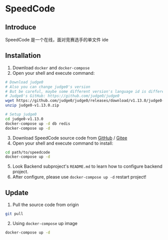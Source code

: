 # SpeedCode

## Introduce
SpeedCode 是一个在线，面对竞赛选手的单文件 ide

## Installation

1. Download `docker` and `docker-compose`
2. Open your shell and execute command:

```bash
# Download judge0
# Also you can change judge0's version
# But be careful, maybe some different version's language id is different
# Judge0's GitHub: https://github.com/judge0/judge0
wget https://github.com/judge0/judge0/releases/download/v1.13.0/judge0-v1.13.0.zip
unzip judge0-v1.13.0.zip

# Setup judge0
cd judge0-v1.13.0
docker-compose up -d db redis
docker-compose up -d
```

3. Download SpeedCode source code from [GitHub](https://github.com/LittleSheep2010/SpeedCode) / [Gitee](https://gitee.com/LittleSheeper/SpeedCode)
4. Open your shell and execute command to install:

```bash
cd path/to/speedcode
docker-compose up -d
```

5. Look Backend subproject's `README.md` to learn how to configure backend project.
6. After configure, please use `docker-compose up -d` restart project!

## Update

1. Pull the source code from origin

```bash
git pull
```

2. Using `docker-compose` up image

```bash
docker-compose up -d
```